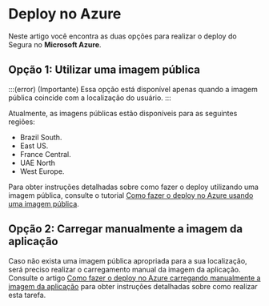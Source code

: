 # Deploy no Azure

Neste artigo você encontra as duas opções para realizar o deploy do Segura no **Microsoft Azure**.

## Opção 1: Utilizar uma imagem pública
:::(error) (Importante)
Essa opção está disponível apenas quando a imagem pública coincide com a localização do usuário.
:::

Atualmente, as imagens públicas estão disponíveis para as seguintes regiões:

* Brazil South.
* East US.
* France Central.
* UAE North
* West Europe.

Para obter instruções detalhadas sobre como fazer o deploy utilizando uma imagem pública, consulte o tutorial [Como fazer o deploy no Azure usando uma imagem pública](/v4/docs/pt/installation-how-to-deploy-on-azure-using-a-public-image).

## Opção 2: Carregar manualmente a imagem da aplicação 
Caso não exista uma imagem pública apropriada para a sua localização, será preciso  realizar o carregamento manual da imagem da aplicação. Consulte o artigo [Como fazer o deploy no Azure carregando manualmente a imagem da aplicação](/v4/docs/pt/installation-how-to-deploy-on-azure-by-manually-uploading-the-application-image) para obter instruções detalhadas sobre como realizar esta tarefa.
